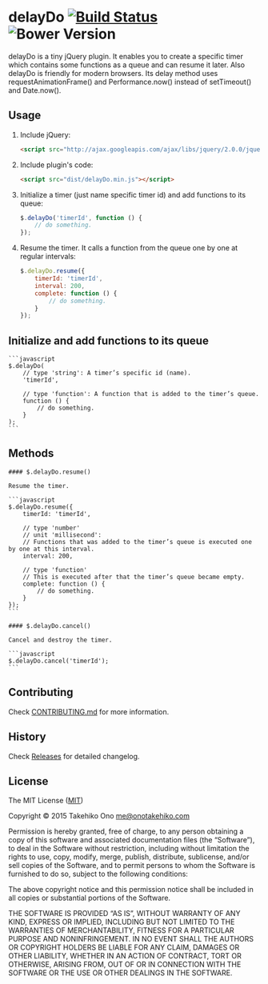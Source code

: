 # delayDo [![Build Status](https://secure.travis-ci.org/onopko/delayDo.svg?branch=master)](https://travis-ci.org/onopko/delayDo) ![Bower Version](https://badge.fury.io/bo/delay-do.svg)

delayDo is a tiny jQuery plugin. It enables you to create a specific timer which contains some functions as a queue and can resume it later.
Also delayDo is friendly for modern browsers. Its delay method uses requestAnimationFrame() and Performance.now() instead of setTimeout() and Date.now().

## Usage

1. Include jQuery:

	```html
	<script src="http://ajax.googleapis.com/ajax/libs/jquery/2.0.0/jquery.min.js"></script>
	```

2. Include plugin's code:

	```html
	<script src="dist/delayDo.min.js"></script>
	```

3. Initialize a timer (just name specific timer id) and add functions to its queue:

	```javascript
	$.delayDo('timerId', function () {
		// do something.
	});
	```

4. Resume the timer. It calls a function from the queue one by one at regular intervals:

	```javascript
	$.delayDo.resume({
		timerId: 'timerId',
		interval: 200,
		complete: function () {
			// do something.
		}
	});
	```

## Initialize and add functions to its queue

	```javascript
	$.delayDo(
		// type 'string': A timer’s specific id (name).
		'timerId',

		// type 'function': A function that is added to the timer’s queue.
		function () {
			// do something.
		}
	);
	```

## Methods

	#### $.delayDo.resume()

	Resume the timer.

	```javascript
	$.delayDo.resume({
		timerId: 'timerId',

		// type 'number'
		// unit 'millisecond':
		// Functions that was added to the timer’s queue is executed one by one at this interval.
		interval: 200,

		// type 'function'
		// This is executed after that the timer’s queue became empty.
		complete: function () {
			// do something.
		}
	});
	```

	#### $.delayDo.cancel()

	Cancel and destroy the timer.

	```javascript
	$.delayDo.cancel('timerId');
	```

## Contributing

Check [CONTRIBUTING.md](https://github.com/onopko/delayDo/blob/master/CONTRIBUTING.md) for more information.

## History

Check [Releases](https://github.com/onopko/delayDo/releases) for detailed changelog.

## License

The MIT License ([MIT](http://www.opensource.org/licenses/mit-license.php))

Copyright © 2015 Takehiko Ono <me@onotakehiko.com>

Permission is hereby granted, free of charge, to any person obtaining a copy of this software and associated documentation files (the “Software”), to deal in the Software without restriction, including without limitation the rights to use, copy, modify, merge, publish, distribute, sublicense, and/or sell copies of the Software, and to permit persons to whom the Software is furnished to do so, subject to the following conditions:

The above copyright notice and this permission notice shall be included in all copies or substantial portions of the Software.

THE SOFTWARE IS PROVIDED “AS IS”, WITHOUT WARRANTY OF ANY KIND, EXPRESS OR IMPLIED, INCLUDING BUT NOT LIMITED TO THE WARRANTIES OF MERCHANTABILITY, FITNESS FOR A PARTICULAR PURPOSE AND NONINFRINGEMENT. IN NO EVENT SHALL THE AUTHORS OR COPYRIGHT HOLDERS BE LIABLE FOR ANY CLAIM, DAMAGES OR OTHER LIABILITY, WHETHER IN AN ACTION OF CONTRACT, TORT OR OTHERWISE, ARISING FROM, OUT OF OR IN CONNECTION WITH THE SOFTWARE OR THE USE OR OTHER DEALINGS IN THE SOFTWARE.
